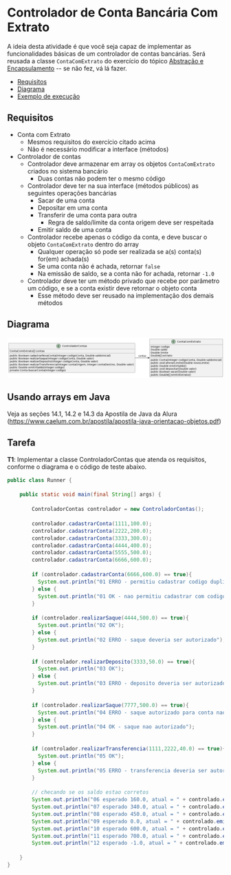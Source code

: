 # Controlador de Conta Bancária Com Extrato

A ideia desta atividade é que você seja capaz de implementar as funcionalidades
básicas de um controlador de contas bancárias. Será reusada a classe `ContaComExtrato` do exercício do tópico [Abstração e Encapsulamento](https://github.com/ccalmendra/poo-2023-1/tree/main/abstracao-encapsulamento/conta-bancaria-extrato) -- se não fez, vá lá fazer.

- [Requisitos](#requisitos)
- [Diagrama](#diagrama)
- [Exemplo de execução](#exemplo-de-execução)

## Requisitos

- Conta com Extrato
  - Mesmos requisitos do exercício citado acima
  - Não é necessário modificar a interface (métodos)
- Controlador de contas
  - Controlador deve armazenar em array os objetos `ContaComExtrato` criados no sistema bancário
    - Duas contas não podem ter o mesmo código
  - Controlador deve ter na sua interface (métodos públicos) as seguintes operações bancárias
    - Sacar de uma conta
    - Depositar em uma conta
    - Transferir de uma conta para outra
      - Regra de saldo/limite da conta origem deve ser respeitada
    - Emitir saldo de uma conta
  - Controlador recebe apenas o código da conta, e deve buscar o objeto `ContaComExtrato` dentro do array
    - Qualquer operação só pode ser realizada se a(s) conta(s) for(em) achada(s)
    - Se uma conta não é achada, retornar `false`
    - Na emissão de saldo, se a conta não for achada, retornar `-1.0`
  - Controlador deve ter um método privado que recebe por parâmetro um código, e se a conta existir deve retornar o objeto conta
    - Esse método deve ser reusado na implementação dos demais métodos
   

## Diagrama
![Diagrama UML](controlador-conta-bancaria.png)


## Usando arrays em Java 

Veja as seções 14.1, 14.2 e 14.3 da Apostila de Java da Alura (https://www.caelum.com.br/apostila/apostila-java-orientacao-objetos.pdf)

## Tarefa

**T1**: Implementar a classe ControladorContas que atenda os requisitos, conforme o diagrama e o código de teste abaixo.

```java
public class Runner {

    public static void main(final String[] args) {

        ControladorContas controlador = new ControladorContas();

        controlador.cadastrarConta(1111,100.0);
        controlador.cadastrarConta(2222,200.0);
        controlador.cadastrarConta(3333,300.0);
        controlador.cadastrarConta(4444,400.0);
        controlador.cadastrarConta(5555,500.0);
        controlador.cadastrarConta(6666,600.0);

        if (controlador.cadastrarConta(6666,600.0) == true){
          System.out.println("01 ERRO - permitiu cadastrar codigo duplicado");
        } else {
          System.out.println("01 OK - nao permitiu cadastrar com codigo duplicado");
        }

        if (controlador.realizarSaque(4444,500.0) == true){
          System.out.println("02 OK");
        } else {
          System.out.println("02 ERRO - saque deveria ser autorizado");
        }

        if (controlador.realizarDeposito(3333,50.0) == true){
          System.out.println("03 OK");
        } else {
          System.out.println("03 ERRO - deposito deveria ser autorizado");
        }

        if (controlador.realizarSaque(7777,500.0) == true){
          System.out.println("04 ERRO - saque autorizado para conta nao existente");
        } else {
          System.out.println("04 OK - saque nao autorizado");
        }

        if (controlador.realizarTransferencia(1111,2222,40.0) == true){
          System.out.println("05 OK");
        } else {
          System.out.println("05 ERRO - transferencia deveria ser autorizada");
        }

        // checando se os saldo estao corretos
        System.out.println("06 esperado 160.0, atual = " + controlado.emitirSaldo(1111));
        System.out.println("07 esperado 340.0, atual = " + controlado.emitirSaldo(2222));
        System.out.println("08 esperado 450.0, atual = " + controlado.emitirSaldo(3333));
        System.out.println("09 esperado 0.0, atual = " + controlado.emitirSaldo(4444));
        System.out.println("10 esperado 600.0, atual = " + controlado.emitirSaldo(5555));
        System.out.println("11 esperado 700.0, atual = " + controlado.emitirSaldo(6666));
        System.out.println("12 esperado -1.0, atual = " + controlado.emitirSaldo(9999));

    }
}
```
